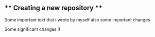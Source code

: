 ## ** Creating a new repository **
Some important text that i wrote by myself
also some important changes 

Some significant changes !! 
